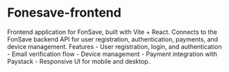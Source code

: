 # Fonesave-frontend
Frontend application for FonSave, built with Vite + React. Connects to the FonSave backend API for user registration, authentication, payments, and device management. Features - User registration, login, and authentication - Email verification flow - Device management - Payment integration with Paystack - Responsive UI for mobile and desktop.
